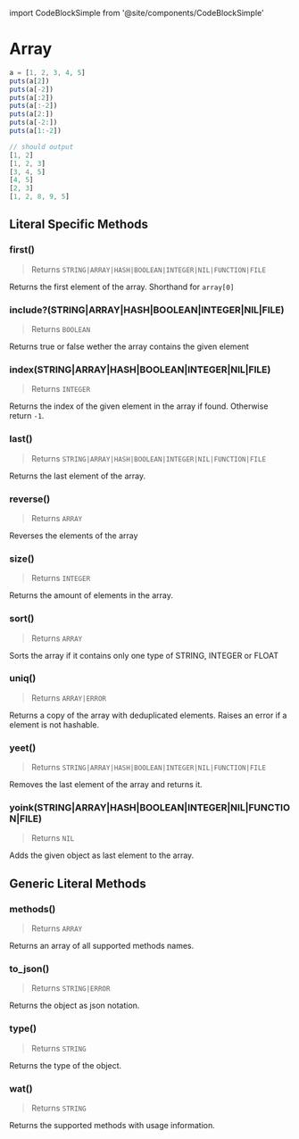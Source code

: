 import CodeBlockSimple from '@site/components/CodeBlockSimple'

# Array




```js
a = [1, 2, 3, 4, 5]
puts(a[2])
puts(a[-2])
puts(a[:2])
puts(a[:-2])
puts(a[2:])
puts(a[-2:])
puts(a[1:-2])

// should output
[1, 2]
[1, 2, 3]
[3, 4, 5]
[4, 5]
[2, 3]
[1, 2, 8, 9, 5]

```

## Literal Specific Methods

### first()
> Returns `STRING|ARRAY|HASH|BOOLEAN|INTEGER|NIL|FUNCTION|FILE`

Returns the first element of the array. Shorthand for `array[0]`


<CodeBlockSimple input='["a", "b", 1, 2].first()
' output='"a"
' />


### include?(STRING|ARRAY|HASH|BOOLEAN|INTEGER|NIL|FILE)
> Returns `BOOLEAN`

Returns true or false wether the array contains the given element


<CodeBlockSimple input='[1,2,3].include?(4)
[1,2,3].include?(3)
' output='false
true
' />


### index(STRING|ARRAY|HASH|BOOLEAN|INTEGER|NIL|FILE)
> Returns `INTEGER`

Returns the index of the given element in the array if found. Otherwise return `-1`.


<CodeBlockSimple input='["a", "b", 1, 2].index(1)
' output='2
' />


### last()
> Returns `STRING|ARRAY|HASH|BOOLEAN|INTEGER|NIL|FUNCTION|FILE`

Returns the last element of the array.


<CodeBlockSimple input='["a", "b", 1, 2].last()
' output='2
' />


### reverse()
> Returns `ARRAY`

Reverses the elements of the array


<CodeBlockSimple input='["a", "b", 1, 2].reverse()
' output='[2, 1, "b", "a"]
' />


### size()
> Returns `INTEGER`

Returns the amount of elements in the array.


<CodeBlockSimple input='["a", "b", 1, 2].size()
' output='4
' />


### sort()
> Returns `ARRAY`

Sorts the array if it contains only one type of STRING, INTEGER or FLOAT


<CodeBlockSimple input='[3.4, 3.1, 2.0].sort()
' output='[2.0, 3.1, 3.4]
' />


### uniq()
> Returns `ARRAY|ERROR`

Returns a copy of the array with deduplicated elements. Raises an error if a element is not hashable.


<CodeBlockSimple input='["a", 1, 1, 2].uniq()
' output='[1, 2, "a"]
' />


### yeet()
> Returns `STRING|ARRAY|HASH|BOOLEAN|INTEGER|NIL|FUNCTION|FILE`

Removes the last element of the array and returns it.


<CodeBlockSimple input='a = [1,2,3]
a.yeet()
a
' output='[1, 2, 3]
3
[1, 2]
' />


### yoink(STRING|ARRAY|HASH|BOOLEAN|INTEGER|NIL|FUNCTION|FILE)
> Returns `NIL`

Adds the given object as last element to the array.


<CodeBlockSimple input='a = [1,2,3]
a.yoink("a")
a
' output='[1, 2, 3]
nil
[1, 2, 3, "a"]
' />



## Generic Literal Methods

### methods()
> Returns `ARRAY`

Returns an array of all supported methods names.


<CodeBlockSimple input='"test".methods()
' output='["upcase", "find", "format", "reverse", "split", "replace", "strip!", "count", "reverse!", "lines", "downcase!", "upcase!", "size", "plz_i", "strip", "downcase"]
' />


### to_json()
> Returns `STRING|ERROR`

Returns the object as json notation.


<CodeBlockSimple input='a = {"test": 1234}
a.to_json()
' output='{"test": 1234}
"{\"test\":1234}"
' />


### type()
> Returns `STRING`

Returns the type of the object.


<CodeBlockSimple input='"test".type()
' output='"STRING"
' />


### wat()
> Returns `STRING`

Returns the supported methods with usage information.


<CodeBlockSimple input='true.wat()
' output='"BOOLEAN supports the following methods:
  plz_s()"
' />


